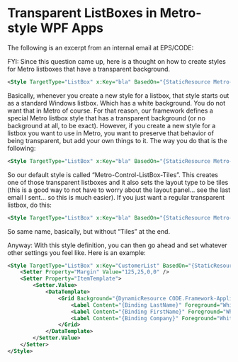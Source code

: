 ﻿# Transparent ListBoxes in Metro-style WPF Apps

The following is an excerpt from an internal email at EPS/CODE: 

FYI: Since this question came up, here is a thought on how to create styles for Metro listboxes that have a transparent background.

```xml
<Style TargetType="ListBox" x:Key="bla" BasedOn="{StaticResource Metro-Control-ListBox-Tiles}">
```

Basically, whenever you create a new style for a listbox, that style starts out as a standard Windows listbox. Which has a white background. You do not want that in Metro of course. For that reason, our framework defines a special Metro listbox style that has a transparent background (or no background at all, to be exact). However, if you create a new style for a listbox you want to use in Metro, you want to preserve that behavior of being transparent, but add your own things to it. The way you do that is the following:

```xml
<Style TargetType="ListBox" x:Key="bla" BasedOn="{StaticResource Metro-Control-ListBox-Tiles}">
```

So our default style is called “Metro-Control-ListBox-Tiles”. This creates one of those transparent listboxes and it also sets the layout type to be tiles (this is a good way to not have to worry about the layout panel… see the last email I sent… so this is much easier). If you just want a regular transparent listbox, do this:

```xml
<Style TargetType="ListBox" x:Key="bla" BasedOn="{StaticResource Metro-Control-ListBox}">
```

So same name, basically, but without “Tiles” at the end.

Anyway: With this style definition, you can then go ahead and set whatever other settings you feel like. Here is an example:

```xml
<Style TargetType="ListBox" x:Key="CustomerList" BasedOn="{StaticResource Metro-Control-ListBox-Tiles}">
    <Setter Property="Margin" Value="125,25,0,0" />
    <Setter Property="ItemTemplate">
        <Setter.Value>
            <DataTemplate>
                <Grid Background="{DynamicResource CODE.Framework-Application-ThemeBrush1}" Width="120" Height="120">
                    <Label Content="{Binding LastName}" Foreground="White" HorizontalAlignment="Left" VerticalAlignment="Top" FontSize="14.667" FontWeight="Bold" Margin="5,0" />
                    <Label Content="{Binding FirstName}" Foreground="White" HorizontalAlignment="Left" VerticalAlignment="Top" Margin="5,25,0,0" />
                    <Label Content="{Binding Company}" Foreground="White" VerticalAlignment="Bottom" HorizontalAlignment="Right" Margin="0,0,5,5" />
                </Grid>
            </DataTemplate>
        </Setter.Value>
    </Setter>
</Style>
```